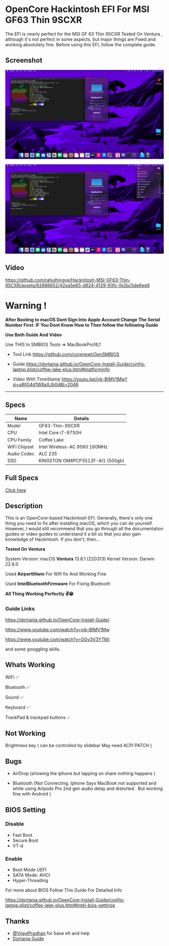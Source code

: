 
# OpenCore Hackintosh EFI For MSI GF63 Thin 9SCXR 

The EFI is nearly perfect for the MSI GF 63 Thin 9SCXR Tested On  Ventura , although it's not perfect in some aspects, but major things are Fixed and working absolutely fine. Before using this EFI, follow the complete guide.
## Screenshot
![Image](ScreenshotAndVideos/1.png)

![Image](ScreenshotAndVideos/2.png)

## Video




https://github.com/rahulhingve/Hackintosh-MSI-GF63-Thin-9SCXR/assets/62886652/42ea5e65-d824-4129-93fc-fe2bc5de6ee9






# Warning !

**After Booting to macOS Dont Sign Into Apple Account Change The Serial Number  First. IF You Dont Know How to Then follow the following Guide**

**Use Both Guide And Video**

Use THIS In SMBIOS Tools =>    MacBookPro16,1


- Tool Link
https://github.com/corpnewt/GenSMBIOS

-  Guide
https://dortania.github.io/OpenCore-Install-Guide/config-laptop.plist/coffee-lake-plus.html#platforminfo

- Video With TimeStamp
https://youtu.be/jvb-BIMV1Mw?si=a8llG4d1W8aXJb0d&t=2046
<hr>

## Specs













| Name             | Details                                                                |
| ----------------- | ------------------------------------------------------------------ |
|Model|GF63-Thin-9SCXR|
| CPU | Intel Core i7-9750H   |
| CPU Family |  Coffee Lake  |
| WiFi Chipset |Intel Wireless-AC 9560 160MHz  |
| Audio Codec |  ALC 235  |
| SSD |  KINGSTON OM8PCP3512F-AI1 (500gb) |




## Full Specs

[Click here](https://www.msi.com/Laptop/GF63-Thin-9SCXR/Specification)


## Description


This is an OpenCore-based Hackintosh EFI. Generally, there's only one thing you need to fix after installing macOS, which you can do yourself. However, I would still recommend that you go through all the documentation guides or video guides to understand it a bit so that you also gain knowledge of Hackintosh. If you don't, then...

**Tested On Ventura**

  System Version:	macOS **Ventura** 13.6.1 (22G313)
  Kernel Version:	Darwin 22.6.0

Used **AirportItlwm** For Wifi fix And Working Fine

Used **IntelBluetoothFirmware** For Fixing Bluetooth

**All Thing Working Perfectly ✌😁**


### Guide Links
https://dortania.github.io/OpenCore-Install-Guide/

https://www.youtube.com/watch?v=jvb-BIMV1Mw  

https://www.youtube.com/watch?v=GGy3V3YT6tI

and some googgling skills.

##  Whats Working 
WiFi      ✅

Bluetooth ✅

Sound    ✅

Keyboard ✅

TrackPad  & trackpad buttons ✅


##  Not Working 
Brightness key ( can be controlled by slidebar May need ACPI PATCH )

## Bugs
- AirDrop  (showing the iphone but tapping on share nothing happens )

- Bluetooth (Not Connecting. Iphone Says MacBook not supported and while using Airpods Pro 2nd gen audio delay and distorted . But working fine with Android  ) 

## BIOS Setting 
### Disable 
- Fast Boot
- Secure Boot
- VT-d
### Enable
- Boot Mode UEFI
- SATA Mode: AHCI
- Hyper-Threading


For more about BIOS Follow This Guide For Detailed Info

https://dortania.github.io/OpenCore-Install-Guide/config-laptop.plist/coffee-lake-plus.html#intel-bios-settings










## Thanks 




- [@VijayIPradhan](https://github.com/VijayIPradhan) for base efi and help
- [Dortania Guide](https://dortania.github.io/OpenCore-Install-Guide/)



